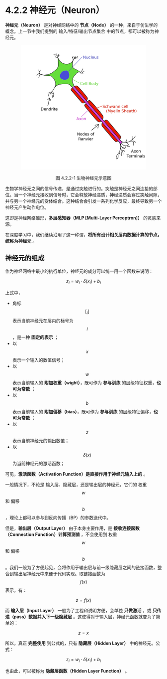 
# 4.2.2 神经元（Neuron）

**神经元（Neuron）** 是对神经网络中的 **节点（Node）** 的一种，来自于仿生学的概念。上一节中我们提到的 输入/特征/输出节点集合 中的节点，都可以被称为神经元。

<center>
<figure>
   <img  
      width = "400" height = "400"
      src="../../Pictures/Neuron_bio.png" alt="">
    <figcaption>
      <p>图 4.2.2-1 生物神经元示意图</p>
   </figcaption>
</figure>
</center>

生物学神经元之间的信号传递，是通过突触进行的。突触是神经元之间连接的部位。当一个神经元接收到信号时，它会释放神经递质，神经递质会穿过突触间隙，并与另一个神经元的受体结合。这种结合会引发一系列化学反应，最终导致另一个神经元产生动作电位。

这即是神经网络雏形，**多层感知器（MLP [Multi-Layer Perceptron]）** 的灵感来源。

在深度学习中，我们继续沿用了这一称谓，**将所有设计相关层内数据计算的节点，统称为神经元** 。

## **神经元的组成**

作为神经网络中最小的执行单位，神经元的成分可以统一用一个函数来说明：

$$
z_i = w_i \cdot \delta(x_i) +b_i
$$

上式中，
- 角标 $$[_i]$$ 表示当前神经元在层内的标号为 $$i$$ ，是一种 **固定的表示** ；
- 以 $$x$$ 表示一个输入的数值信号；
- 以 $$w$$ 表示当前输入的 **附加权重（wight）**，既可作为 **参与训练** 的层级特征权重，**也可为常数** ；
- 以 $$b$$ 表示当前输入的 **附加偏移（bias）**，既可作为 **参与训练** 的层级特征偏移，**也可为常数** ；
- 以 $$z$$ 表示当前神经元的输出数值；
- 以 $$\delta(x)$$ 为当前神经元的激活函数；

可见，**激活函数（Activation Function）是直接作用于神经元输入上的** 。

一般情况下，不论是 输入层、隐藏层，还是输出层的神经元，它们的 权重 $$w$$ 和 偏移 $$b$$ ，理论上都可以参与到反向传播（BP）的参数迭代中。

但是，**输出层（Output Layer）** 由于本身主要作用，是 **接收连接函数（Connection Function）计算预测值** ，不会使用到 权重 $$w$$ 和 偏移 $$b$$ 。我们一般为了方便起见，会将作用于输出层与前一级隐藏层之间的链接函数，整合到输出层神经元中来便于代码实现。取链接函数为 $$f(x)$$ 表示，有：

$$
z = f(x)
$$

而 **输入层（Input Layer）** 一般为了工程和说明方便，会单独 **只做激活** ，或 **只传递（pass）数据并入下一级隐藏层** 。这使得对于输入层，神经元函数就变为了简单的：

$$
z = x
$$

所以，真正 **完整使用** 到公式的，只有 **隐藏层（Hidden Layer）** 中的神经元。公式：

$$
z_i = w_i \cdot \delta(x_i) +b_i
$$

也由此，可以被称为 **隐藏层函数（Hidden Layer Function）** 。


[ref]: References_4.md
